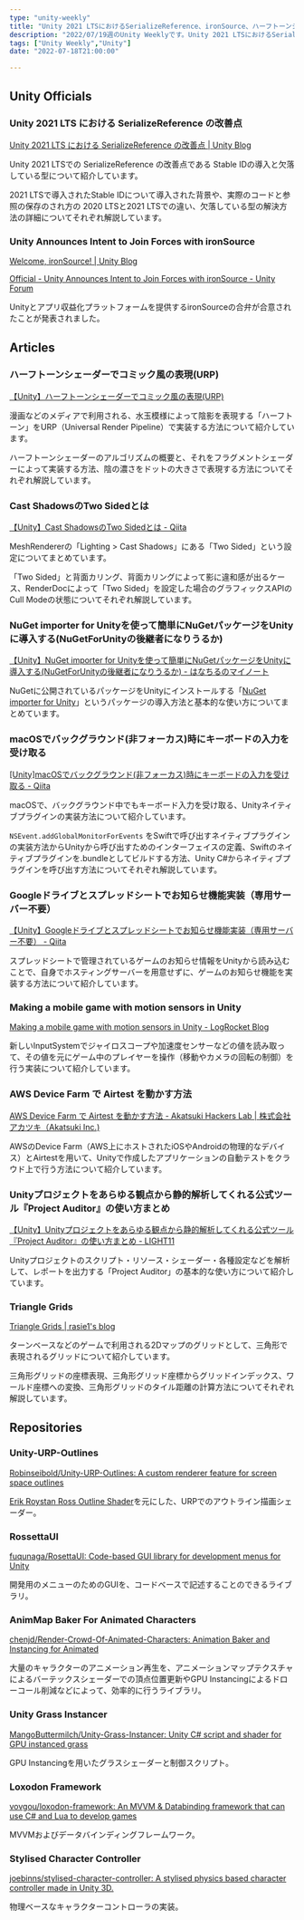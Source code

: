 ```yaml
---
type: "unity-weekly"
title: "Unity 2021 LTSにおけるSerializeReference、ironSource、ハーフトーンシェーダー - Unity Weekly 077"
description: "2022/07/19週のUnity Weeklyです。Unity 2021 LTSにおけるSerializeReference、ironSource、ハーフトーンシェーダーなどについてとりあげました。"
tags: ["Unity Weekly","Unity"]
date: "2022-07-18T21:00:00"

---
```


## Unity Officials

### Unity 2021 LTS における SerializeReference の改善点

[Unity 2021 LTS における SerializeReference の改善点 | Unity Blog](https://blog.unity.com/ja/technology/serializereference-improvements-in-unity-2021-lts)

Unity 2021 LTSでの SerializeReference の改善点である Stable IDの導入と欠落している型について紹介しています。



2021 LTSで導入されたStable IDについて導入された背景や、実際のコードと参照の保存のされ方の 2020 LTSと2021 LTSでの違い、欠落している型の解決方法の詳細についてそれぞれ解説しています。

### Unity Announces Intent to Join Forces with ironSource

[Welcome, ironSource! | Unity Blog](https://blog.unity.com/news/welcome-ironsource)

[Official - Unity Announces Intent to Join Forces with ironSource - Unity Forum](https://forum.unity.com/threads/unity-announces-intent-to-join-forces-with-ironsource.1308219/)

Unityとアプリ収益化プラットフォームを提供するironSourceの合弁が合意されたことが発表されました。

## Articles

### ハーフトーンシェーダーでコミック風の表現(URP)

[【Unity】ハーフトーンシェーダーでコミック風の表現(URP)](https://zenn.dev/flankids/articles/75b407d868382a)

漫画などのメディアで利用される、水玉模様によって陰影を表現する「ハーフトーン」をURP（Universal Render Pipeline）で実装する方法について紹介しています。



ハーフトーンシェーダーのアルゴリズムの概要と、それをフラグメントシェーダーによって実装する方法、陰の濃さをドットの大きさで表現する方法についてそれぞれ解説しています。

### Cast ShadowsのTwo Sidedとは

[【Unity】Cast ShadowsのTwo Sidedとは - Qiita](https://qiita.com/TakayukiKiyohara/items/5fa308ab9a68b8911717)

MeshRendererの「Lighting > Cast Shadows」にある「Two Sided」という設定についてまとめています。



「Two Sided」と背面カリング、背面カリングによって影に違和感が出るケース、RenderDocによって「Two Sided」を設定した場合のグラフィックスAPIのCull Modeの状態についてそれぞれ解説しています。

### NuGet importer for Unityを使って簡単にNuGetパッケージをUnityに導入する(NuGetForUnityの後継者になりうるか)

[【Unity】NuGet importer for Unityを使って簡単にNuGetパッケージをUnityに導入する(NuGetForUnityの後継者になりうるか) - はなちるのマイノート](https://www.hanachiru-blog.com/entry/2022/07/14/120000)

NuGetに公開されているパッケージをUnityにインストールする「[NuGet importer for Unity](https://github.com/kumaS-nu/NuGet-importer-for-Unity)」というパッケージの導入方法と基本的な使い方についてまとめています。

### macOSでバックグラウンド(非フォーカス)時にキーボードの入力を受け取る

[[Unity]macOSでバックグラウンド(非フォーカス)時にキーボードの入力を受け取る - Qiita](https://qiita.com/fuziki/items/a4295b2c71184742bd90)

macOSで、バックグラウンド中でもキーボード入力を受け取る、Unityネイティブプラグインの実装方法について紹介しています。



`NSEvent.addGlobalMonitorForEvents` をSwiftで呼び出すネイティブプラグインの実装方法からUnityから呼び出すためのインターフェイスの定義、Swiftのネイティブプラグインを.bundleとしてビルドする方法、Unity C#からネイティブプラグインを呼び出す方法についてそれぞれ解説しています。

### Googleドライブとスプレッドシートでお知らせ機能実装（専用サーバー不要）

[【Unity】Googleドライブとスプレッドシートでお知らせ機能実装（専用サーバー不要） - Qiita](https://qiita.com/vestman/items/7ef86a853fe76f369193)

スプレッドシートで管理されているゲームのお知らせ情報をUnityから読み込むことで、自身でホスティングサーバーを用意せずに、ゲームのお知らせ機能を実装する方法について紹介しています。

### Making a mobile game with motion sensors in Unity

[Making a mobile game with motion sensors in Unity - LogRocket Blog](https://blog.logrocket.com/making-mobile-game-motion-sensors-unity/)

新しいInputSystemでジャイロスコープや加速度センサーなどの値を読み取って、その値を元にゲーム中のプレイヤーを操作（移動やカメラの回転の制御）を行う実装について紹介しています。

### AWS Device Farm で Airtest を動かす方法

[AWS Device Farm で Airtest を動かす方法 - Akatsuki Hackers Lab | 株式会社アカツキ（Akatsuki Inc.)](https://hackerslab.aktsk.jp/2022/07/15/154102)

AWSのDevice Farm（AWS上にホストされたiOSやAndroidの物理的なデバイス）とAirtestを用いて、Unityで作成したアプリケーションの自動テストをクラウド上で行う方法について紹介しています。

### Unityプロジェクトをあらゆる観点から静的解析してくれる公式ツール『Project Auditor』の使い方まとめ

[【Unity】Unityプロジェクトをあらゆる観点から静的解析してくれる公式ツール『Project Auditor』の使い方まとめ - LIGHT11](https://light11.hatenadiary.com/entry/2022/07/11/194208)

Unityプロジェクトのスクリプト・リソース・シェーダー・各種設定などを解析して、レポートを出力する「Project Auditor」の基本的な使い方について紹介しています。

### Triangle Grids

[Triangle Grids | rasie1's blog](https://kvachev.com/blog/posts/triangular-grid/)

ターンベースなどのゲームで利用される2Dマップのグリッドとして、三角形で表現されるグリッドについて紹介しています。



三角形グリッドの座標表現、三角形グリッド座標からグリッドインデックス、ワールド座標への変換、三角形グリッドのタイル距離の計算方法についてそれぞれ解説しています。

## Repositories

### Unity-URP-Outlines

[Robinseibold/Unity-URP-Outlines: A custom renderer feature for screen space outlines](https://github.com/Robinseibold/Unity-URP-Outlines)

[Erik Roystan Ross Outline Shader](https://roystan.net/articles/outline-shader.html)を元にした、URPでのアウトライン描画シェーダー。

### RossettaUI

[fuqunaga/RosettaUI: Code-based GUI library for development menus for Unity](https://github.com/fuqunaga/RosettaUI)

開発用のメニューのためのGUIを、コードベースで記述することのできるライブラリ。

### **AnimMap Baker For Animated Characters**

[chenjd/Render-Crowd-Of-Animated-Characters: Animation Baker and Instancing for Animated ](https://github.com/chenjd/Render-Crowd-Of-Animated-Characters)

大量のキャラクターのアニメーション再生を、アニメーションマップテクスチャによるバーテックスシェーダーでの頂点位置更新やGPU Instancingによるドローコール削減などによって、効率的に行うライブラリ。

### Unity Grass Instancer

[MangoButtermilch/Unity-Grass-Instancer: Unity C# script and shader for GPU instanced grass](https://github.com/MangoButtermilch/Unity-Grass-Instancer)

GPU Instancingを用いたグラスシェーダーと制御スクリプト。

### Loxodon Framework

[vovgou/loxodon-framework: An MVVM & Databinding framework that can use C# and Lua to develop games](https://github.com/vovgou/loxodon-framework)

MVVMおよびデータバインディングフレームワーク。

### Stylised Character Controller

[joebinns/stylised-character-controller: A stylised physics based character controller made in Unity 3D.](https://github.com/joebinns/stylised-character-controller)

物理ベースなキャラクターコントローラの実装。
